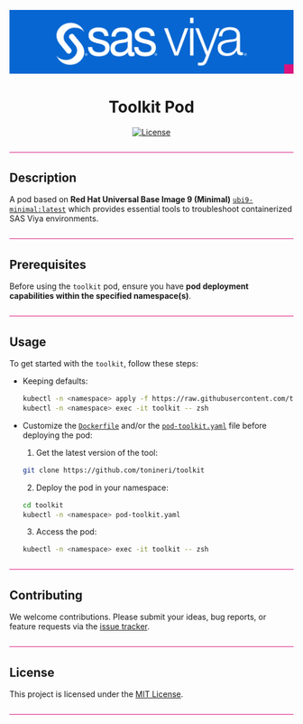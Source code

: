 <div align="center">

![SAS Viya](/.assets/sasviya.png)

# **Toolkit Pod**

[![License](https://img.shields.io/badge/license-MIT-blue)](LICENSE.md)

</div>

![divider](/.assets/divider.png)

## Description

A pod based on **Red Hat Universal Base Image 9 (Minimal)** [`ubi9-minimal:latest`](https://catalog.redhat.com/software/containers/ubi9-minimal/61832888c0d15aff4912fe0d) which provides essential tools to troubleshoot containerized SAS Viya environments.

![divider](/.assets/divider.png)

## Prerequisites

Before using the `toolkit` pod, ensure you have **pod deployment capabilities within the specified namespace(s)**.

![divider](/.assets/divider.png)

## Usage

To get started with the `toolkit`, follow these steps:

- Keeping defaults:

    ```bash
    kubectl -n <namespace> apply -f https://raw.githubusercontent.com/tonineri/toolkit/main/pod-toolkit.yaml
    kubectl -n <namespace> exec -it toolkit -- zsh
    ```

- Customize the [`Dockerfile`](Dockerfile) and/or the [`pod-toolkit.yaml`](pod-toolkit.yaml) file before deploying the pod:

    1. Get the latest version of the tool:

    ```bash
    git clone https://github.com/tonineri/toolkit
    ```

    2. Deploy the pod in your namespace:

    ```bash
    cd toolkit
    kubectl -n <namespace> pod-toolkit.yaml
    ```

    3. Access the pod:

    ```bash
    kubectl -n <namespace> exec -it toolkit -- zsh
    ```

![divider](/.assets/divider.png)

## Contributing

We welcome contributions. Please submit your ideas, bug reports, or feature requests via the [issue tracker](https://github.com/tonineri/toolkit/issues).

![divider](/.assets/divider.png)

## License

This project is licensed under the [MIT License](LICENSE.md).

![divider](/.assets/divider.png)


